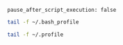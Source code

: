 ```opts :(document_opts)
pause_after_script_execution: false
```
```bash
tail -f ~/.bash_profile
```
```bash
tail -f ~/.profile
```

